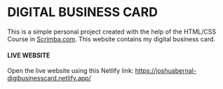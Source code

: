 # DIGITAL BUSINESS CARD

This is a simple personal project created with the help of the HTML/CSS Course in <a href="www.scrimba.com">Scrimba.com</a>. 
This website contains my digital business card.

#### LIVE WEBSITE

Open the live website using this Netlify link:
https://joshuabernal-digibusinesscard.netlify.app/ 
